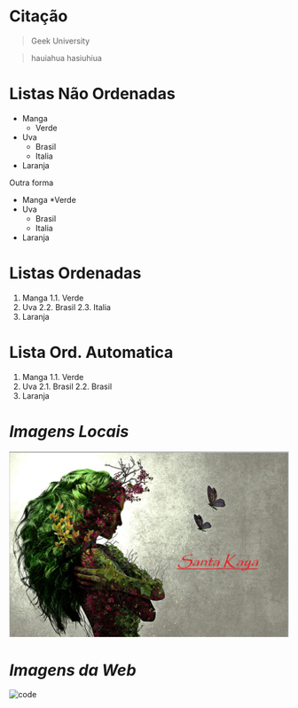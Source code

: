 # Citação

> Geek University

> hauiahua
> hasiuhiua



# Listas Não Ordenadas

- Manga
    - Verde
- Uva
    - Brasil
    - Italia
- Laranja

Outra forma

* Manga
    *Verde
* Uva
    * Brasil
    * Italia
* Laranja


# Listas Ordenadas

1. Manga
    1.1. Verde
2. Uva
    2.2. Brasil
    2.3. Italia
3. Laranja



# Lista Ord. Automatica

1. Manga
    1.1. Verde
1. Uva
    2.1. Brasil
    2.2. Brasil
1. Laranja


# *Imagens Locais*

![sk](sk.png "Santa Kaya")





# *Imagens da Web*

![code](https://s3-us-west-2.amazonaws.com/robogarden-new/Articles/upload/blogs/lg-leverage-of-coding.jpg "So Sei que nada Sei")






